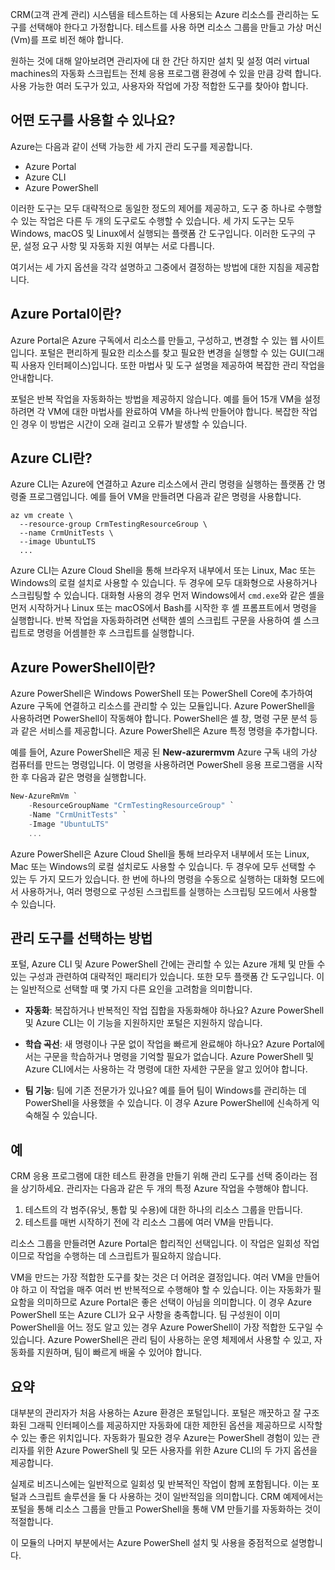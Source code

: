 CRM(고객 관계 관리) 시스템을 테스트하는 데 사용되는 Azure 리소스를 관리하는 도구를 선택해야 한다고 가정합니다. 테스트를 사용 하면 리소스 그룹을 만들고 가상 머신 (Vm)를 프로 비전 해야 합니다.

원하는 것에 대해 알아보려면 관리자에 대 한 간단 하지만 설치 및 설정 여러 virtual machines의 자동화 스크립트는 전체 응용 프로그램 환경에 수 있을 만큼 강력 합니다. 사용 가능한 여러 도구가 있고, 사용자와 작업에 가장 적합한 도구를 찾아야 합니다.

## <a name="what-tools-are-available"></a>어떤 도구를 사용할 수 있나요?
Azure는 다음과 같이 선택 가능한 세 가지 관리 도구를 제공합니다.

- Azure Portal
- Azure CLI
- Azure PowerShell

이러한 도구는 모두 대략적으로 동일한 정도의 제어를 제공하고, 도구 중 하나로 수행할 수 있는 작업은 다른 두 개의 도구로도 수행할 수 있습니다. 세 가지 도구는 모두 Windows, macOS 및 Linux에서 실행되는 플랫폼 간 도구입니다. 이러한 도구의 구문, 설정 요구 사항 및 자동화 지원 여부는 서로 다릅니다.

여기서는 세 가지 옵션을 각각 설명하고 그중에서 결정하는 방법에 대한 지침을 제공합니다. 

## <a name="what-is-the-azure-portal"></a>Azure Portal이란?
Azure Portal은 Azure 구독에서 리소스를 만들고, 구성하고, 변경할 수 있는 웹 사이트입니다. 포털은 편리하게 필요한 리소스를 찾고 필요한 변경을 실행할 수 있는 GUI(그래픽 사용자 인터페이스)입니다. 또한 마법사 및 도구 설명을 제공하여 복잡한 관리 작업을 안내합니다.

포털은 반복 작업을 자동화하는 방법을 제공하지 않습니다. 예를 들어 15개 VM을 설정하려면 각 VM에 대한 마법사를 완료하여 VM을 하나씩 만들어야 합니다. 복잡한 작업인 경우 이 방법은 시간이 오래 걸리고 오류가 발생할 수 있습니다. 

## <a name="what-is-the-azure-cli"></a>Azure CLI란?
Azure CLI는 Azure에 연결하고 Azure 리소스에서 관리 명령을 실행하는 플랫폼 간 명령줄 프로그램입니다. 예를 들어 VM을 만들려면 다음과 같은 명령을 사용합니다.

```azurecli
az vm create \
  --resource-group CrmTestingResourceGroup \
  --name CrmUnitTests \
  --image UbuntuLTS
  ...
```

Azure CLI는 Azure Cloud Shell을 통해 브라우저 내부에서 또는 Linux, Mac 또는 Windows의 로컬 설치로 사용할 수 있습니다. 두 경우에 모두 대화형으로 사용하거나 스크립팅할 수 있습니다. 대화형 사용의 경우 먼저 Windows에서 `cmd.exe`와 같은 셸을 먼저 시작하거나 Linux 또는 macOS에서 Bash를 시작한 후 셸 프롬프트에서 명령을 실행합니다. 반복 작업을 자동화하려면 선택한 셸의 스크립트 구문을 사용하여 셸 스크립트로 명령을 어셈블한 후 스크립트를 실행합니다.

## <a name="what-is-azure-powershell"></a>Azure PowerShell이란?
Azure PowerShell은 Windows PowerShell 또는 PowerShell Core에 추가하여 Azure 구독에 연결하고 리소스를 관리할 수 있는 모듈입니다. Azure PowerShell을 사용하려면 PowerShell이 작동해야 합니다. PowerShell은 셸 창, 명령 구문 분석 등과 같은 서비스를 제공합니다. Azure PowerShell은 Azure 특정 명령을 추가합니다.

예를 들어, Azure PowerShell은 제공 된 **New-azurermvm** Azure 구독 내의 가상 컴퓨터를 만드는 명령입니다. 이 명령을 사용하려면 PowerShell 응용 프로그램을 시작한 후 다음과 같은 명령을 실행합니다.

```powershell
New-AzureRmVm `
    -ResourceGroupName "CrmTestingResourceGroup" `
    -Name "CrmUnitTests" `
    -Image "UbuntuLTS"
    ...
```

Azure PowerShell은 Azure Cloud Shell을 통해 브라우저 내부에서 또는 Linux, Mac 또는 Windows의 로컬 설치로도 사용할 수 있습니다. 두 경우에 모두 선택할 수 있는 두 가지 모드가 있습니다. 한 번에 하나의 명령을 수동으로 실행하는 대화형 모드에서 사용하거나, 여러 명령으로 구성된 스크립트를 실행하는 스크립팅 모드에서 사용할 수 있습니다.

## <a name="how-to-choose-an-administrative-tool"></a>관리 도구를 선택하는 방법
포털, Azure CLI 및 Azure PowerShell 간에는 관리할 수 있는 Azure 개체 및 만들 수 있는 구성과 관련하여 대략적인 패리티가 있습니다. 또한 모두 플랫폼 간 도구입니다. 이는 일반적으로 선택할 때 몇 가지 다른 요인을 고려함을 의미합니다.

- **자동화**: 복잡하거나 반복적인 작업 집합을 자동화해야 하나요? Azure PowerShell 및 Azure CLI는 이 기능을 지원하지만 포털은 지원하지 않습니다.

- **학습 곡선**: 새 명령이나 구문 없이 작업을 빠르게 완료해야 하나요? Azure Portal에서는 구문을 학습하거나 명령을 기억할 필요가 없습니다. Azure PowerShell 및 Azure CLI에서는 사용하는 각 명령에 대한 자세한 구문을 알고 있어야 합니다.

- **팀 기능**: 팀에 기존 전문가가 있나요? 예를 들어 팀이 Windows를 관리하는 데 PowerShell을 사용했을 수 있습니다. 이 경우 Azure PowerShell에 신속하게 익숙해질 수 있습니다.

## <a name="example"></a>예
CRM 응용 프로그램에 대한 테스트 환경을 만들기 위해 관리 도구를 선택 중이라는 점을 상기하세요. 관리자는 다음과 같은 두 개의 특정 Azure 작업을 수행해야 합니다.

1. 테스트의 각 범주(유닛, 통합 및 수용)에 대한 하나의 리소스 그룹을 만듭니다.
2. 테스트를 매번 시작하기 전에 각 리소스 그룹에 여러 VM을 만듭니다.

리소스 그룹을 만들려면 Azure Portal은 합리적인 선택입니다. 이 작업은 일회성 작업이므로 작업을 수행하는 데 스크립트가 필요하지 않습니다.

VM을 만드는 가장 적합한 도구를 찾는 것은 더 어려운 결정입니다. 여러 VM을 만들어야 하고 이 작업을 매주 여러 번 반복적으로 수행해야 할 수 있습니다. 이는 자동화가 필요함을 의미하므로 Azure Portal은 좋은 선택이 아님을 의미합니다. 이 경우 Azure PowerShell 또는 Azure CLI가 요구 사항을 충족합니다. 팀 구성원이 이미 PowerShell을 어느 정도 알고 있는 경우 Azure PowerShell이 가장 적합한 도구일 수 있습니다. Azure PowerShell은 관리 팀이 사용하는 운영 체제에서 사용할 수 있고, 자동화를 지원하며, 팀이 빠르게 배울 수 있어야 합니다.

## <a name="summary"></a>요약
대부분의 관리자가 처음 사용하는 Azure 환경은 포털입니다. 포털은 깨끗하고 잘 구조화된 그래픽 인터페이스를 제공하지만 자동화에 대한 제한된 옵션을 제공하므로 시작할 수 있는 좋은 위치입니다. 자동화가 필요한 경우 Azure는 PowerShell 경험이 있는 관리자를 위한 Azure PowerShell 및 모든 사용자를 위한 Azure CLI의 두 가지 옵션을 제공합니다.

실제로 비즈니스에는 일반적으로 일회성 및 반복적인 작업이 함께 포함됩니다. 이는 포털과 스크립트 솔루션을 둘 다 사용하는 것이 일반적임을 의미합니다. CRM 예제에서는 포털을 통해 리소스 그룹을 만들고 PowerShell을 통해 VM 만들기를 자동화하는 것이 적절합니다.

이 모듈의 나머지 부분에서는 Azure PowerShell 설치 및 사용을 중점적으로 설명합니다.
